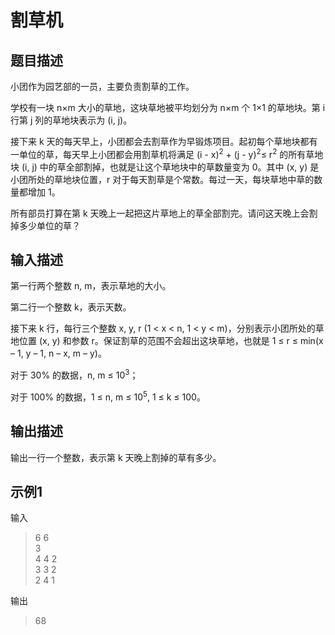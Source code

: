 # 割草机

## 题目描述

小团作为园艺部的一员，主要负责割草的工作。

学校有一块 n×m 大小的草地，这块草地被平均划分为 n×m 个 1×1 的草地块。第 i 行第 j 列的草地块表示为 (i, j)。

接下来 k 天的每天早上，小团都会去割草作为早锻炼项目。起初每个草地块都有一单位的草，每天早上小团都会用割草机将满足 (i - x)<sup>2</sup> + (j - y)<sup>2</sup>≤ r<sup>2</sup> 的所有草地块 (i, j) 中的草全部割掉，也就是让这个草地块中的草数量变为 0。其中 (x, y) 是小团所处的草地块位置，r 对于每天割草是个常数。每过一天，每块草地中草的数量都增加 1。

所有部员打算在第 k 天晚上一起把这片草地上的草全部割完。请问这天晚上会割掉多少单位的草？



## 输入描述

第一行两个整数 n, m，表示草地的大小。

第二行一个整数 k，表示天数。

接下来 k 行，每行三个整数 x, y, r (1 < x < n, 1 < y < m)，分别表示小团所处的草地位置 (x, y) 和参数 r。保证割草的范围不会超出这块草地，也就是 1 ≤ r ≤ min(x – 1, y – 1, n – x, m – y)。

对于 30% 的数据，n, m ≤ 10<sup>3</sup>；

对于 100% 的数据，1 ≤ n, m ≤ 10<sup>5</sup>, 1 ≤ k ≤ 100。

## 输出描述

输出一行一个整数，表示第 k 天晚上割掉的草有多少。



## 示例1

输入

> 6 6</br>
  3</br>
  4 4 2</br>
  3 3 2</br>
  2 4 1</br>

输出

> 68


